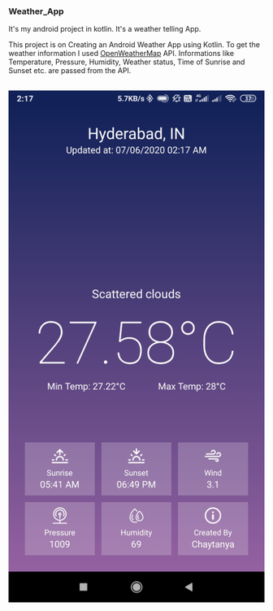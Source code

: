 ### Weather_App
It's my android project in kotlin. It's a weather telling App.
<br>
<p>This project is on Creating an Android Weather App using Kotlin.
To get the weather information I used <a href="https://openweathermap.org" target="_blank">OpenWeatherMap</a> API. 
Informations like Temperature, Pressure, Humidity, Weather status, Time of Sunrise and Sunset etc. are passed from the API.</p>
</br>
<img src='Screenshot_2020-06-07-02-17-31-629_com.example.weather_today.jpg'>
